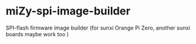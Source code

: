 # miZy-spi-image-builder
SPI-flash firmware image builder (for sunxi Orange Pi Zero, another sunxi boards maybe work too )

